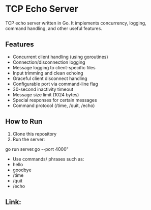 # TCP Echo Server

TCP echo server written in Go. It implements concurrency, logging, command handling, and other useful features.

## Features

- Concurrent client handling (using goroutines)
- Connection/disconnection logging
- Message logging to client-specific files
- Input trimming and clean echoing
- Graceful client disconnect handling
- Configurable port via command-line flag
- 30-second inactivity timeout
- Message size limit (1024 bytes)
- Special responses for certain messages
- Command protocol (/time, /quit, /echo)

## How to Run

1. Clone this repository
2. Run the server:

go run server.go --port 4000"

- Use commands/ phrases such as:
-   hello
-   goodbye
-   /time
-   /quit
-   /echo
  
## Link:
